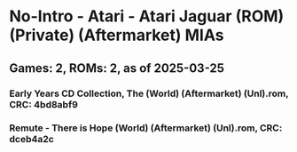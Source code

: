 # No-Intro - Atari - Atari Jaguar (ROM) (Private) (Aftermarket) MIAs
## Games: 2, ROMs: 2, as of 2025-03-25

### Early Years CD Collection, The (World) (Aftermarket) (Unl).rom, CRC: 4bd8abf9
### Remute - There is Hope (World) (Aftermarket) (Unl).rom, CRC: dceb4a2c
